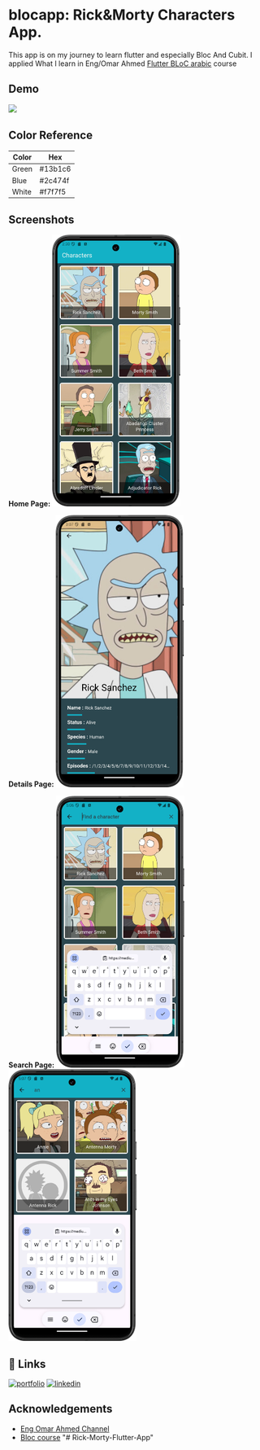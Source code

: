# blocapp: Rick&Morty Characters App.
This app is on my journey to learn flutter and especially Bloc And Cubit.
I applied What I learn in Eng/Omar Ahmed [Flutter BLoC arabic](https://youtube.com/playlist?list=PLwWuxCLlF_ufA0GYYjlx_R4smekKH_AuB&si=5a36y9uL6v4X-i9I) course 

## Demo
![](https://github.com/yoyo3257/Rick-Morty-Flutter-App/blob/main/rickAndMorty-ezgif.com-video-to-gif-converter.gif)

## Color Reference

| Color | Hex                                                                |
|-------| ------------------------------------------------------------------ |
| Green |  #13b1c6 |
| Blue  |  #2c474f |
| White |  #f7f7f5 |

## Screenshots
**Home Page:** 
<img src="https://github.com/yoyo3257/Rick-Morty-Flutter-App/blob/main/demo2.png" width=50% height=50%>

**Details Page:**
<img src="https://github.com/yoyo3257/Rick-Morty-Flutter-App/blob/main/details.png" width=50% height=50%>

**Search Page:**
<img src="https://github.com/yoyo3257/Rick-Morty-Flutter-App/blob/main/search.png" width=50% height=50%> <img src="https://github.com/yoyo3257/Rick-Morty-Flutter-App/blob/main/search2.png" width=50% height=50%>



## 🔗 Links
[![portfolio](https://img.shields.io/badge/my_portfolio-000?style=for-the-badge&logo=ko-fi&logoColor=white)](https://yoyo3257.github.io/protofolio/)
[![linkedin](https://img.shields.io/badge/linkedin-0A66C2?style=for-the-badge&logo=linkedin&logoColor=white)](https://www.linkedin.com/in/yasmin-hany-750184235/)

## Acknowledgements

- [Eng Omar Ahmed Channel](https://www.youtube.com/@OmarAhmedx14)
- [Bloc course](https://youtube.com/playlist?list=PLwWuxCLlF_ufA0GYYjlx_R4smekKH_AuB&si=GCKux4tXcOuRoMvl)
"# Rick-Morty-Flutter-App" 
